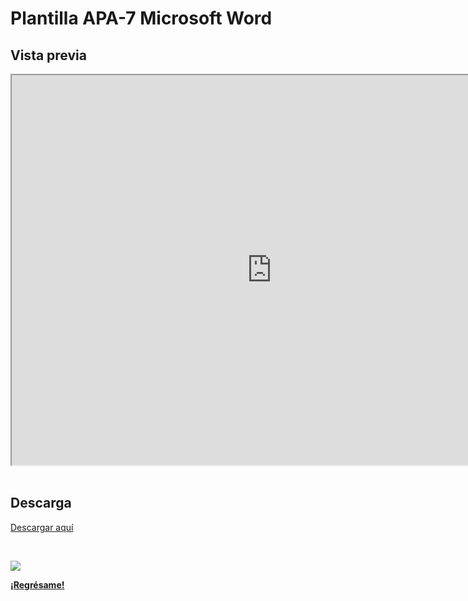 # Plantilla APA-7 Microsoft Word

## Vista previa

<center><iframe src="https://drive.google.com/file/d/1dSIwJv5BhXfut_IVmhsTW-D7AH31EqW5/preview" width="832" height="624" allow="autoplay"></iframe></center>

<br>

## Descarga

[Descargar aquí](https://drive.google.com/file/d/1dSIwJv5BhXfut_IVmhsTW-D7AH31EqW5/view?usp=sharing)

<br>

![](https://img.shields.io/badge/License-CC\_BY--SA\_4.0-lightgrey.svg)

**[¡Regrésame!](/index)**